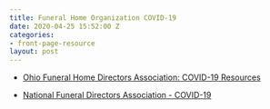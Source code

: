 ```yaml
---
title: Funeral Home Organization COVID-19
date: 2020-04-25 15:52:00 Z
categories:
- front-page-resource
layout: post
---
```


* [Ohio Funeral Home Directors Association: COVID-19 Resources](https://ofdaonline.org/aws/OFDA/pt/sp/covid-19/)

* [National Funeral Directors Association - COVID-19](https://www.nfda.org/covid-19)